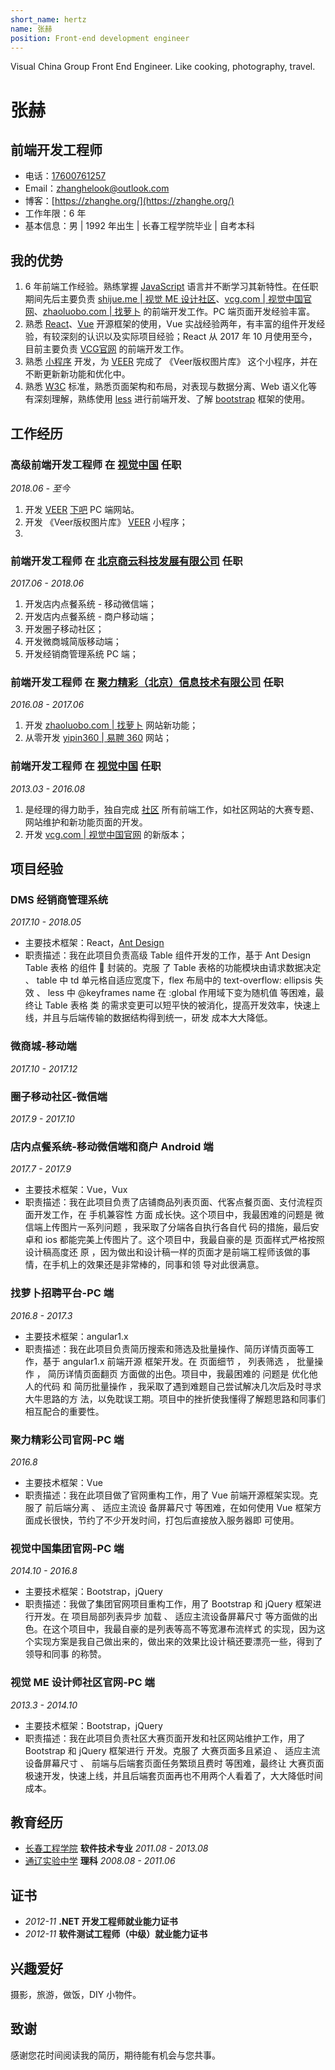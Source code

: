 ```yaml
---
short_name: hertz
name: 张赫
position: Front-end development engineer
---
```

Visual China Group Front End Engineer. Like cooking, photography, travel.

<!-- <div align=center><img width="100%" src="../assets/images/wxmp.png"/></div> -->

# 张赫

## 前端开发工程师

- 电话：[17600761257](tel://17600761257)
- Email：<zhanghelook@outlook.com>
- 博客：[https://zhanghe.org/](https://zhanghe.org/)
- 工作年限：6 年
- 基本信息：男 | 1992 年出生 | 长春工程学院毕业 | 自考本科

## 我的优势

1. 6 年前端工作经验。熟练掌握 [JavaScript](http://developer.mozilla.org/en/JavaScript) 语言并不断学习其新特性。在任职期间先后主要负责 [shijue.me | 视觉 ME 设计社区](http://shijue.me/)、[vcg.com | 视觉中国官网](https://www.vcg.com/)、[zhaoluobo.com | 找萝卜](http://zhaoluobo.com/) 的前端开发工作。PC 端页面开发经验丰富。
2. 熟悉 [React](https://reactjs.org/)、[Vue](https://vuejs.org/) 开源框架的使用，Vue 实战经验两年，有丰富的组件开发经验，有较深刻的认识以及实际项目经验；React 从 2017 年 10 月使用至今，目前主要负责 [VCG官网](https://www.vcg.com/) 的前端开发工作。
3. 熟悉 [小程序](https://mp.weixin.qq.com) 开发，为 [VEER](https://www.veer.com/) 完成了 《Veer版权图片库》 这个小程序，并在不断更新新功能和优化中。
4. 熟悉 [W3C](https://www.w3.org/) 标准，熟悉页面架构和布局，对表现与数据分离、Web 语义化等有深刻理解，熟练使用 [less](http://lesscss.org/) 进行前端开发、了解 [bootstrap](https://getbootstrap.com/) 框架的使用。

## 工作经历

### **高级前端开发工程师** 在 [视觉中国](https://www.vcg.com/) 任职

_2018.06 - 至今_

1. 开发 [VEER](https://www.veer.com/) [下吧](https://xiaba.shijue.me/) PC 端网站。
2. 开发 《Veer版权图片库》 [VEER](https://www.veer.com/) 小程序；
3. 

### **前端开发工程师** 在 [北京商云科技发展有限公司](http://bizsaas.cn) 任职

_2017.06 - 2018.06_

1. 开发店内点餐系统 - 移动微信端；
2. 开发店内点餐系统 - 商户移动端；
3. 开发圈子移动社区；
4. 开发微商城简版移动端；
5. 开发经销商管理系统 PC 端；

### **前端开发工程师** 在 [聚力精彩（北京）信息技术有限公司](http://www.zhaoluobo.com/) 任职

_2016.08 - 2017.06_

1. 开发 [zhaoluobo.com | 找萝卜](http://zhaoluobo.com/) 网站新功能；
2. 从零开发 [yipin360 | 易聘 360](http://yipin360.com/) 网站；

### **前端开发工程师** 在 [视觉中国](https://www.vcg.com/) 任职

_2013.03 - 2016.08_

1. 是经理的得力助手，独自完成 [社区](http://shijue.me/) 所有前端工作，如社区网站的大赛专题、网站维护和新功能页面的开发。
2. 开发 [vcg.com | 视觉中国官网](https://www.vcg.com/) 的新版本；

## 项目经验

### **DMS 经销商管理系统**

_2017.10 - 2018.05_

- 主要技术框架：React，[Ant Design](https://ant.design/index-cn)
- 职责描述：我在此项目负责高级 Table 组件开发的工作，基于 Ant Design Table 表格 的组件  封装的。克服
  了 Table 表格的功能模块由请求数据决定 、 table 中 td 单元格⾃适应宽度下，flex 布局中的 text-overflow:
  ellipsis 失效 、 less 中 @keyframes name 在 :global 作⽤域下变为随机值 等困难，最终让 Table 表格 类
  的需求变更可以短平快的被消化，提高开发效率，快速上线，并且与后端传输的数据结构得到统一，研发
  成本大大降低。

### **微商城-移动端**

_2017.10 - 2017.12_

### **圈子移动社区-微信端**

_2017.9 - 2017.10_

### **店内点餐系统-移动微信端和商户 Android 端**

_2017.7 - 2017.9_

- 主要技术框架：Vue，Vux
- 职责描述：我在此项目负责了店铺商品列表页面、代客点餐页面、支付流程页面开发工作，在 ⼿机兼容性
  ⽅⾯ 成长快。这个项目中，我最困难的问题是 微信端上传图⽚⼀系列问题 ，我采取了分端各自执行各自代
  码的措施，最后安卓和 ios 都能完美上传图片了。这个项目中，我最自豪的是 ⻚⾯样式严格按照设计稿⾼度还
  原 ，因为做出和设计稿一样的页面才是前端工程师该做的事情，在手机上的效果还是非常棒的，同事和领
  导对此很满意。

### **找萝卜招聘平台-PC 端**

_2016.8 - 2017.3_

- 主要技术框架：angular1.x
- 职责描述：我在此项目负责简历搜索和筛选及批量操作、简历详情页面等工作，基于 angular1.x 前端开源
  框架开发。在 ⻚⾯细节 ， 列表筛选 ， 批量操作 ， 简历详情⻚⾯翻⻚ 方面做的出色。项目中，我最困难的
  问题是 优化他⼈的代码 和 简历批量操作 ，我采取了遇到难题自己尝试解决几次后及时寻求大牛思路的方
  法，以免耽误工期。项目中的挫折使我懂得了解题思路和同事们相互配合的重要性。

### **聚力精彩公司官网-PC 端**

_2016.8_

- 主要技术框架：Vue
- 职责描述：我在此项目做了官网重构工作，用了 Vue 前端开源框架实现。克服了 前后端分离 、 适应主流设
  备屏幕尺⼨ 等困难，在如何使用 Vue 框架方面成长很快，节约了不少开发时间，打包后直接放入服务器即
  可使用。

### **视觉中国集团官网-PC 端**

_2014.10 - 2016.8_

- 主要技术框架：Bootstrap，jQuery
- 职责描述：我做了集团官网项目重构工作，用了 Bootstrap 和 jQuery 框架进行开发。在 项⽬局部列表异步
  加载 、 适应主流设备屏幕尺⼨ 等方面做的出色。在这个项目中，我最自豪的是列表等高不等宽瀑布流样式
  的实现，因为这个实现方案是我自己做出来的，做出来的效果比设计稿还要漂亮一些，得到了领导和同事
  的称赞。

### **视觉 ME 设计师社区官网-PC 端**

_2013.3 - 2014.10_

- 主要技术框架：Bootstrap，jQuery
- 职责描述：我在此项目负责社区大赛页面开发和社区网站维护工作，用了 Bootstrap 和 jQuery 框架进行
  开发。克服了 ⼤赛⻚⾯多且紧迫 、 适应主流设备屏幕尺⼨ 、 前端与后端套⻚⾯任务繁琐且费时 等困难，最终让
  大赛页面极速开发，快速上线，并且后端套页面再也不用两个人看着了，大大降低时间成本。

## 教育经历

- [长春工程学院](http://www.ccit.edu.cn/) **软件技术专业** _2011.08 - 2013.08_
- [通辽实验中学](http://www.nmtlsy.com/) **理科** _2008.08 - 2011.06_

## 证书

- _2012-11_ **.NET 开发工程师就业能力证书**
- _2012-11_ **软件测试工程师（中级）就业能力证书**

## 兴趣爱好

摄影，旅游，做饭，DIY 小物件。

## 致谢

感谢您花时间阅读我的简历，期待能有机会与您共事。
